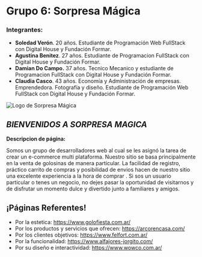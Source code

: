 # **Grupo 6: Sorpresa Mágica**

 ### Integrantes:

 - **Soledad Verón**. 20 años. Estudiante de Programación Web FullStack con Digital House y Fundación Formar.
 - **Agustina Benitez**. 27 años. Estudiante de Programacion FullStack con Digital House y Fundación Formar.
 - **Damian Do Campo.** 37 años. Tecnico Mecanico y estudiante de Programacion FullStack con Digital House y Fundación Formar.
 - **Claudia Casco**. 43 años. Economía y Administración de empresas. Emprendedora. Fotografía y diseño. Estudiante de Programación Web FullStack con Digital House y Fundación Formar.

<img src="https://i.ibb.co/vmM8hb2/sorpresa-sin-circulo.jpg" alt="Logo de Sorpresa Mágica">




## *BIENVENIDOS A SORPRESA MAGICA*

 

**Descripcion de página:**

Somos un grupo de desarrolladores web al cual se les asignó la tarea de crear un e-commerce multi plataforma.
Nuestro sitio se basa principalmente en la venta de golosinas de manera particular.
La facilidad de registro, práctico carrito de compras y posibilidad de envios hacen de nuestro sitio una excelente experiencia a la hora de comprar . 
Si sos un usuario particular o tenes un negocio, no dejes pasar la oportunidad de visitarnos y de disfrutar un momento dulce y divertido junto a familiares y amigos.

## ¡Páginas Referentes!

- Por la estetica: https://www.golofiesta.com.ar/
- Por los productos y servicios que ofrecen: https://arcorencasa.com/
- Por los clientes objetivos: https://www.felfort.com.ar/
- Por la funcionalidad: https://www.alfajores-jorgito.com/
- Por su diseño e interactividad: https://www.wowco.com.ar/